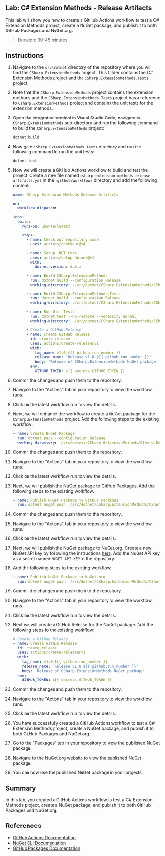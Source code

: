 ## Lab: C# Extension Methods - Release Artifacts

This lab will show you how to create a GitHub Actions workflow to test a C# Extension Methods project, create a NuGet package, and publish it to both GitHub Packages and NuGet.org.

> Duration: 30-45 minutes

## Instructions

1. Navigate to the `src\dotnet` directory of the repository where you will find the `CSharp.ExtensionMethods` project. This folder contains the C# Extension Methods project and the `CSharp.ExtensionMethods.Tests` project.

2. Note that the `CSharp.ExtensionMethods` project contains the extension methods and the `CSharp.ExtensionMethods.Tests` project has a reference to `Csharp.ExtensionMethods` project and contains the unit tests for the extension methods.

3. Open the integrated terminal in Visual Studio Code, navigate to `CSharp.ExtensionMethods` sub-directory and run the following command to build the `CSharp.ExtensionMethods` project:

   ```bash
   dotnet build
   ```

4. Now goto `CSharp.ExtensionMethods.Tests` directory and run the following command to run the unit tests:

   ```bash
   dotnet test
   ```

5. Now we will create a GitHub Actions workflow to build and test the project. Create a new file named `csharp-extension-methods-release-artifacts.yml` in the `.github/workflows` directory and add the following content:

   ```yaml
   name: CSharp Extension Methods Release Artifacts

   on:
     workflow_dispatch:

   jobs:
     build:
       runs-on: ubuntu-latest

       steps:
         - name: Check out repository code
           uses: actions/checkout@v4

         - name: Setup .NET Core
           uses: actions/setup-dotnet@v1
           with:
             dotnet-version: 8.0.x

         - name: Build CSharp.ExtensionMethods
           run: dotnet build --configuration Release
           working-directory: ./src/dotnet/CSharp.ExtensionMethods/CSharp.ExtensionMethods

         - name: Build CSharp.ExtensionMethods.Tests
           run: dotnet build --configuration Release
           working-directory: ./src/dotnet/CSharp.ExtensionMethods/CSharp.ExtensionMethods.Tests

         - name: Run Unit Tests
           run: dotnet test --no-restore --verbosity normal
           working-directory: ./src/dotnet/CSharp.ExtensionMethods/CSharp.ExtensionMethods.Tests

         # Create a GitHub Release
         - name: Create GitHub Release
           id: create_release
           uses: actions/create-release@v1
           with:
             tag_name: v1.0.${{ github.run_number }}
             release_name: 'Release v1.0.${{ github.run_number }}'
             body: 'Release of CSharp.ExtensionMethods NuGet package'
           env:
             GITHUB_TOKEN: ${{ secrets.GITHUB_TOKEN }}
   ```

6. Commit the changes and push them to the repository.

7. Navigate to the "Actions" tab in your repository to view the workflow runs.

8. Click on the latest workflow run to view the details.

9. Next, we will enhance the workflow to create a NuGet package for the `CSharp.ExtensionMethods` project. Add the following steps to the existing workflow:

   ```yaml
   - name: Create NuGet Package
     run: dotnet pack --configuration Release
     working-directory: ./src/dotnet/CSharp.ExtensionMethods/CSharp.ExtensionMethods
   ```

10. Commit the changes and push them to the repository.

11. Navigate to the "Actions" tab in your repository to view the workflow runs.

12. Click on the latest workflow run to view the details.

13. Next, we will publish the NuGet package to GitHub Packages. Add the following steps to the existing workflow.

    ```yaml
    - name: Publish NuGet Package to GitHub Packages
      run: dotnet nuget push ./src/dotnet/CSharp.ExtensionMethods/CSharp.ExtensionMethods/bin/Release/*.nupkg --source "https://nuget.pkg.github.com/${{ github.repository_owner }}/index.json" --api-key ${{ secrets.GITHUB_TOKEN }} --skip-duplicate
    ```

14. Commit the changes and push them to the repository.

15. Navigate to the "Actions" tab in your repository to view the workflow runs.

16. Click on the latest workflow run to view the details.

17. Next, we will publish the NuGet package to NuGet.org. Create a new NuGet API key by following the instructions [here](https://docs.microsoft.com/en-us/nuget/quickstart/create-and-publish-a-package-using-the-dotnet-cli#publish-the-package). Add the NuGet API key as a secret named `NUGET_API_KEY` in the repository.

18. Add the following steps to the existing workflow:

    ```yaml
    - name: Publish NuGet Package to NuGet.org
      run: dotnet nuget push ./src/dotnet/CSharp.ExtensionMethods/CSharp.ExtensionMethods/bin/Release/*.nupkg --source "https://api.nuget.org/v3/index.json" --api-key ${{ secrets.NUGET_API_KEY }} --skip-duplicate
    ```

19. Commit the changes and push them to the repository.

20. Navigate to the "Actions" tab in your repository to view the workflow runs.

21. Click on the latest workflow run to view the details.

22. Next we will create a GitHub Release for the NuGet package. Add the following steps to the existing workflow:

    ```yaml
    # Create a GitHub Release
    - name: Create GitHub Release
      id: create_release
      uses: actions/create-release@v1
      with:
        tag_name: v1.0.${{ github.run_number }}
        release_name: 'Release v1.0.${{ github.run_number }}'
        body: 'Release of CSharp.ExtensionMethods NuGet package'
      env:
        GITHUB_TOKEN: ${{ secrets.GITHUB_TOKEN }}
    ```

23. Commit the changes and push them to the repository.

24. Navigate to the "Actions" tab in your repository to view the workflow runs.

25. Click on the latest workflow run to view the details.

26. You have successfully created a GitHub Actions workflow to test a C# Extension Methods project, create a NuGet package, and publish it to both GitHub Packages and NuGet.org.

27. Go to the "Packages" tab in your repository to view the published NuGet package.

28. Navigate to the NuGet.org website to view the published NuGet package.

29. You can now use the published NuGet package in your projects.

## Summary

In this lab, you created a GitHub Actions workflow to test a C# Extension Methods project, create a NuGet package, and publish it to both GitHub Packages and NuGet.org.

## References

- [GitHub Actions Documentation](https://docs.github.com/en/actions)
- [NuGet CLI Documentation](https://docs.microsoft.com/en-us/nuget/reference/cli-reference/cli-reference)
- [GitHub Packages Documentation](https://docs.github.com/en/packages)
